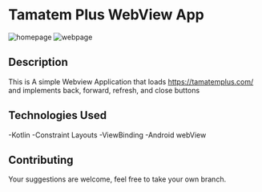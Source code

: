 # Tamatem Plus WebView App
![homepage](https://github.com/xyz996/TamatemPlusAssignment/assets/34720227/5632467a-492d-4d48-a8fd-6d36b8586273)
![webpage](https://github.com/xyz996/TamatemPlusAssignment/assets/34720227/83654b8c-6015-4012-9ac9-da6b50b242dd)


## Description
This is A simple Webview Application that loads https://tamatemplus.com/ and implements back, forward, refresh, and close buttons

## Technologies Used

-Kotlin
-Constraint Layouts
-ViewBinding
-Android webView


## Contributing

Your suggestions are welcome, feel free to take your own branch.

